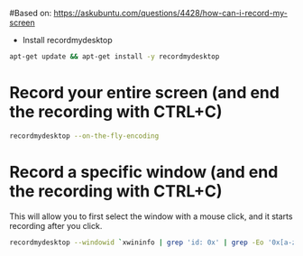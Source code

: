 
#Based on: https://askubuntu.com/questions/4428/how-can-i-record-my-screen

- Install recordmydesktop

```sh
apt-get update && apt-get install -y recordmydesktop
```

# Record your entire screen (and end the recording with CTRL+C)
```sh
recordmydesktop --on-the-fly-encoding
```

# Record a specific window (and end the recording with CTRL+C)
This will allow you to first select the window with a mouse click, and it starts recording after you click.
```sh
recordmydesktop --windowid `xwininfo | grep 'id: 0x' | grep -Eo '0x[a-z0-9]+'`
```


